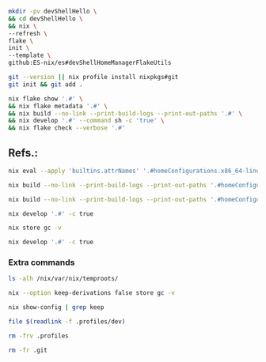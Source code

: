 
```bash
mkdir -pv devShellHello \
&& cd devShellHello \
&& nix \
--refresh \
flake \
init \
--template \
github:ES-nix/es#devShellHomeManagerFlakeUtils

git --version || nix profile install nixpkgs#git
git init && git add .

nix flake show '.#' \
&& nix flake metadata '.#' \
&& nix build --no-link --print-build-logs --print-out-paths '.#' \
&& nix develop '.#' --command sh -c 'true' \
&& nix flake check --verbose '.#'
```
Refs.:
- 


```bash
nix eval --apply 'builtins.attrNames' '.#homeConfigurations.x86_64-linux.vagrant'
```

```bash
nix build --no-link --print-build-logs --print-out-paths '.#homeConfigurations.x86_64-linux.vagrant.activationPackage'
```


```bash
nix build --no-link --print-build-logs --print-out-paths '.#homeConfigurations.aarch64-linux.vagrant.activationPackage'
```




```bash
nix develop '.#' -c true
```


```bash
nix store gc -v
```


```bash
nix develop '.#' -c true
```



### Extra commands

```bash
ls -alh /nix/var/nix/temproots/
```

```bash
nix --option keep-derivations false store gc -v
```


```bash
nix show-config | grep keep
```


```bash
file $(readlink -f .profiles/dev)
```


```bash
rm -frv .profiles
```


```bash
rm -fr .git
```

